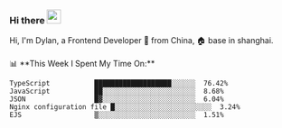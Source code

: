 ### Hi there <img src="https://media.giphy.com/media/hvRJCLFzcasrR4ia7z/giphy.gif" width="25px">

<!-- ![visitors](https://visitor-badge.glitch.me/badge?page_id=dislfyer.dislfyer) --!>

Hi, I'm Dylan, a Frontend Developer 🚀 from China, 🏠 base in shanghai.
<br/>
<br/>

📊 **This Week I Spent My Time On:**


<!--START_SECTION:waka-->

```text
TypeScript           ███████████████████░░░░░░  76.42%
JavaScript           ██░░░░░░░░░░░░░░░░░░░░░░░  8.68%
JSON                 █▓░░░░░░░░░░░░░░░░░░░░░░░  6.04%
Nginx configuration file █░░░░░░░░░░░░░░░░░░░░░░░░  3.24%
EJS                  ▒░░░░░░░░░░░░░░░░░░░░░░░░  1.51%
```

<!--END_SECTION:waka-->

<!--
**About Me:**
 -->
